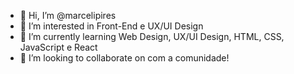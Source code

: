 - 👋 Hi, I’m @marcelipires
- 👀 I’m interested in  Front-End  e  UX/UI Design
- 🌱 I’m currently learning  Web Design, UX/UI Design, HTML, CSS, JavaScript e React
- 💞️ I’m looking to collaborate on  com a comunidade! 

<!---
marcelipires/marcelipires is a ✨ special ✨ repository because its `README.md` (this file) appears on your GitHub profile.
You can click the Preview link to take a look at your changes.
--->
